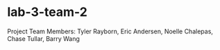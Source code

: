 # lab-3-team-2
Project Team Members: Tyler Rayborn, Eric Andersen, Noelle Chalepas, Chase Tullar, Barry Wang
